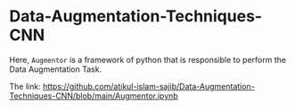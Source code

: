 # Data-Augmentation-Techniques-CNN

Here, `Augmentor` is a framework of python that is responsible to perform the Data Augmentation Task. 

The link: https://github.com/atikul-islam-sajib/Data-Augmentation-Techniques-CNN/blob/main/Augmentor.ipynb
